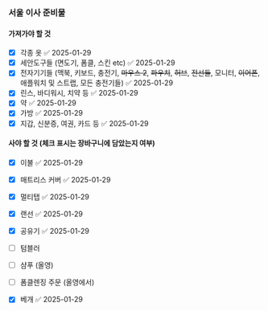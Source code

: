 ### 서울 이사 준비물
#### 가져가야 할 것
- [x] 각종 옷 ✅ 2025-01-29
- [x] 세안도구들 (면도기, 폼클, 스킨 etc) ✅ 2025-01-29
- [x] 전자기기들 (맥북, 키보드, 충전기, ~~마우스 2~~, ~~파우치~~, ~~허브~~, ~~전선들~~, 모니터, ~~이어폰~~, 애플워치 및 스트랩, 모든 충전기들) ✅ 2025-01-29
- [x] 린스, 바디워시, 치약 등 ✅ 2025-01-29
- [x] 약 ✅ 2025-01-29
- [x] 가방 ✅ 2025-01-29
- [x] 지갑, 신분증, 여권, 카드 등 ✅ 2025-01-29

#### 사야 할 것 (체크 표시는 장바구니에 담았는지 여부)
- [x] 이불 ✅ 2025-01-29
- [x] 매트리스 커버 ✅ 2025-01-29
- [x] 멀티탭 ✅ 2025-01-29
- [x] 랜선 ✅ 2025-01-29
- [x] 공유기 ✅ 2025-01-29
- [ ] 텀블러 
- [ ] 샴푸 (올영)
- [ ] 폼클렌징 주문 (올영에서)
- [x] 베개 ✅ 2025-01-29

